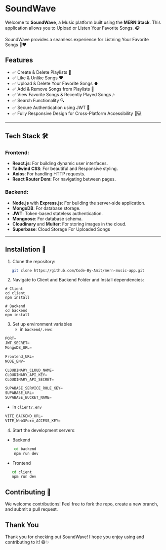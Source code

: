 # SoundWave

Welcome to **SoundWave**, a Music platform built using the **MERN Stack**. This application allows you to Upload or Listen Your Favorite Songs. 🎧

SoundWave provides a seamless experience for Listning Your Favorite Songs 🎼❤️

## Features
- ✅ Create & Delete Playlists 🎵
- ✅ Like & Unlike Songs ❤️
- ✅ Upload & Delete Your Favorite Songs ⬆️
- ✅ Add & Remove Songs from Playlists 📂
- ✅ View Favorite Songs & Recently Played Songs 🎶
- ✅ Search Functionality 🔍
- ✅ Secure Authentication using JWT 🔐
- ✅ Fully Responsive Design for Cross-Platform Accessibility 📱💻

---

## Tech Stack 🛠️

### Frontend:
- **React.js**: For building dynamic user interfaces.
- **Tailwind CSS**: For beautiful and Responsive styling.
- **Axios**: For handling HTTP requests.
- **React Router Dom**: For navigating between pages.

### Backend:
- **Node.js** with **Express.js**: For building the server-side application.
- **MongoDB**: For database storage.
- **JWT**: Token-based stateless authentication.
- **Mongoose**: For database schema.
- **Cloudinary** and **Multer**: For storing images in the cloud.
- **Superbase**: Cloud Storage For Uploaded Songs 

---

## Installation 🚀

1. Clone the repository:

```bash
   git clone https://github.com/Code-By-Amit/mern-music-app.git
```
2. Navigate to Client and Backend Folder and Install dependencies:
```
# Client
cd client 
npm install

# Backend
cd backend
npm install
```

3. Set up environment variables
   - in `backend/.env`:
```javascript
PORT=
JWT_SECRET=
MongoDB_URL=

Frontend_URL=
NODE_ENV=

CLOUDINARY_CLOUD_NAME=
CLOUDINARY_API_KEY=
CLOUDINARY_API_SECRET=

SUPABASE_SERVICE_ROLE_KEY=
SUPABASE_URL=
SUPABASE_BUCKET_NAME=
```

- in `client/.env`
```javascript
VITE_BACKEND_URL=
VITE_Web3Form_ACCESS_KEY=
``` 

4. Start the development servers:
- Backend 
``` bash
    cd backend
    npm run dev
```
- Frontend
```bash
   cd client
   npm run dev
```

## Contributing 🤝
We welcome contributions! Feel free to fork the repo, create a new branch, and submit a pull request. 

## Thank You
Thank you for checking out SoundWave! I hope you enjoy using and contributing to it! 😄✨

